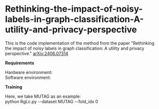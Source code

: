 # Rethinking-the-impact-of-noisy-labels-in-graph-classification-A-utility-and-privacy-perspective
This is the code implementation of the method from the paper "Rethinking the impact of noisy labels in graph classification: A utility and privacy perspective."
[arXiv:2406.07314](https://arxiv.org/abs/2406.07314)  

**Requirements**   

Hardware environment:  
Software environment:   


**Training**  

Here, we take MUTAG as an example:  
python RgLc.py --dataset MUTAG --fold_idx 0
